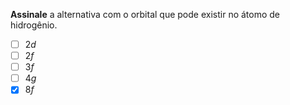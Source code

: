 **Assinale** a alternativa com o orbital que pode existir no átomo de hidrogênio.

- [ ] $2d$
- [ ] $2f$
- [ ] $3f$
- [ ] $4g$
- [x] $8f$
